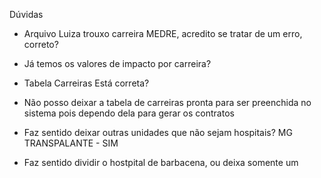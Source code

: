 Dúvidas

- Arquivo Luiza trouxo carreira MEDRE, acredito se tratar de um erro, correto?

- Já temos os valores de impacto por carreira?

- Tabela Carreiras Está correta?

- Não posso deixar a tabela de carreiras pronta para ser preenchida no sistema pois dependo dela para gerar os contratos

- Faz sentido deixar outras unidades que não sejam hospitais? MG TRANSPALANTE - SIM

- Faz sentido dividir o hostpital de barbacena, ou deixa somente um

